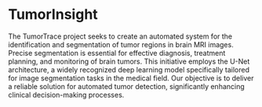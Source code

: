 # TumorInsight
The TumorTrace project seeks to create an automated system for the identification and segmentation of tumor regions in brain MRI images. Precise segmentation is essential for effective diagnosis, treatment planning, and monitoring of brain tumors. This initiative employs the U-Net architecture, a widely recognized deep learning model specifically tailored for image segmentation tasks in the medical field. Our objective is to deliver a reliable solution for automated tumor detection, significantly enhancing clinical decision-making processes.

